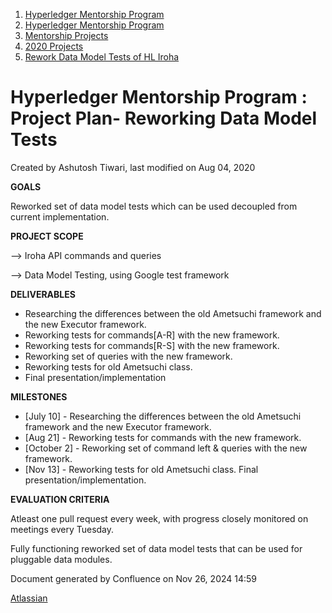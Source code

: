1. [Hyperledger Mentorship Program](index.html)
2. [Hyperledger Mentorship Program](Hyperledger-Mentorship-Program_21954571.html)
3. [Mentorship Projects](Mentorship-Projects_21954604.html)
4. [2020 Projects](2020-Projects_21963347.html)
5. [Rework Data Model Tests of HL Iroha](Rework-Data-Model-Tests-of-HL-Iroha_21956266.html)

# Hyperledger Mentorship Program : Project Plan- Reworking Data Model Tests

Created by Ashutosh Tiwari, last modified on Aug 04, 2020

**GOALS**

Reworked set of data model tests which can be used decoupled from current implementation.

**PROJECT SCOPE**

--&gt; Iroha API commands and queries

--&gt; Data Model Testing, using Google test framework

**DELIVERABLES**

- Researching the differences between the old Ametsuchi framework and the new Executor framework.
- Reworking tests for commands\[A-R] with the new framework.
- Reworking tests for commands\[R-S] with the new framework.
- Reworking set of queries with the new framework.
- Reworking tests for old Ametsuchi class.
- Final presentation/implementation

**MILESTONES**

- \[July 10] - Researching the differences between the old Ametsuchi framework and the new Executor framework.
- \[Aug 21] - Reworking tests for commands with the new framework.
- \[October 2] - Reworking set of command left &amp; queries with the new framework.
- \[Nov 13] - Reworking tests for old Ametsuchi class. Final presentation/implementation.

**EVALUATION CRITERIA**

Atleast one pull request every week, with progress closely monitored on meetings every Tuesday.

Fully functioning reworked set of data model tests that can be used for pluggable data modules.

Document generated by Confluence on Nov 26, 2024 14:59

[Atlassian](http://www.atlassian.com/)

